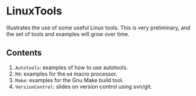# LinuxTools
Illustrates the use of some useful Linux tools.  This is very
preliminary, and the set of tools and examples will grow over time.

## Contents
1. `Autotools`: examples of how to use autotools.
1. `M4`: examples for the `m4` macro processor.
1. `Make`: examples for the Gnu Make build tool.
1. `VersionControl`: slides on version control using svn/git.
